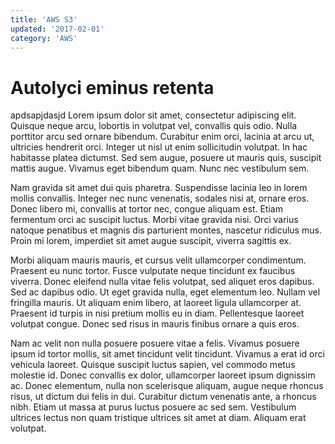 ```yaml
---
title: 'AWS S3'
updated: '2017-02-01'
category: 'AWS'
---
```


# Autolyci eminus retenta

apdsapjdasjd Lorem ipsum dolor sit amet, consectetur adipiscing elit. Quisque neque arcu, lobortis in volutpat vel, convallis quis odio. Nulla porttitor arcu sed ornare bibendum. Curabitur enim orci, lacinia at arcu ut, ultricies hendrerit orci. Integer ut nisl ut enim sollicitudin volutpat. In hac habitasse platea dictumst. Sed sem augue, posuere ut mauris quis, suscipit mattis augue. Vivamus eget bibendum quam. Nunc nec vestibulum sem.

Nam gravida sit amet dui quis pharetra. Suspendisse lacinia leo in lorem mollis convallis. Integer nec nunc venenatis, sodales nisi at, ornare eros. Donec libero mi, convallis at tortor nec, congue aliquam est. Etiam fermentum orci ac suscipit luctus. Morbi vitae gravida nisi. Orci varius natoque penatibus et magnis dis parturient montes, nascetur ridiculus mus. Proin mi lorem, imperdiet sit amet augue suscipit, viverra sagittis ex.

Morbi aliquam mauris mauris, et cursus velit ullamcorper condimentum. Praesent eu nunc tortor. Fusce vulputate neque tincidunt ex faucibus viverra. Donec eleifend nulla vitae felis volutpat, sed aliquet eros dapibus. Sed ac dapibus odio. Ut eget gravida nulla, eget elementum leo. Nullam vel fringilla mauris. Ut aliquam enim libero, at laoreet ligula ullamcorper at. Praesent id turpis in nisi pretium mollis eu in diam. Pellentesque laoreet volutpat congue. Donec sed risus in mauris finibus ornare a quis eros.

Nam ac velit non nulla posuere posuere vitae a felis. Vivamus posuere ipsum id tortor mollis, sit amet tincidunt velit tincidunt. Vivamus a erat id orci vehicula laoreet. Quisque suscipit luctus sapien, vel commodo metus molestie id. Donec convallis ex dolor, ullamcorper laoreet ipsum dignissim ac. Donec elementum, nulla non scelerisque aliquam, augue neque rhoncus risus, ut dictum dui felis in dui. Curabitur dictum venenatis ante, a rhoncus nibh. Etiam ut massa at purus luctus posuere ac sed sem. Vestibulum ultrices lectus non quam tristique ultrices sit amet at diam. Aliquam erat volutpat.
